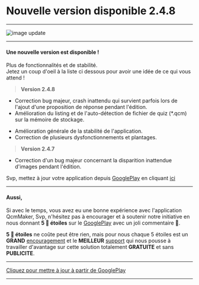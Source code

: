 # Nouvelle version disponible 2.4.8

---
![image update][image]  

---

#### Une nouvelle version est disponible !
Plus de fonctionnalités et de stabilité.  
Jetez un coup d'oeil à la liste ci dessous pour avoir une idée de ce qui vous attend !

> **Version 2.4.8**
- Correction bug majeur, crash inattendu qui survient parfois lors de l'ajout d'une proposition de réponse pendant l'édition.
- Amélioration du listing et de l'auto-détection de fichier de quiz (*.qcm) sur la mémoire de stockage.
* Amélioration générale de la stabilité de l'application.
* Correction de plusieurs dysfonctionnements et plantages.
  
> **Version 2.4.7**
* Correction d'un bug majeur concernant la disparition inattendue d'images pendant l'édition.

Svp, mettez à jour votre application depuis [GooglePlay] en cliquant [ici][GooglePlay]

---
#### Aussi,
Si avec le temps, vous avez eu une bonne expérience avec l'application QcmMaker, Svp, n'hésitez pas à encourager et à soutenir notre initiative en nous donnant **5 🌟  étoiles**  sur le [GooglePlay] avec un joli commentaire 🙂.

**5 🌟 étoiles** ne coûte peut être rien, mais pour nous chaque  5 étoiles est un **GRAND** [encouragement][GooglePlay] et le **MEILLEUR** [support][GooglePlay] qui nous pousse à travailler d'avantage sur cette solution totalement **GRATUITE** et sans **PUBLICITE**.

---
[Cliquez pour mettre à jour à partir de GooglePlay ][GooglePlay]

---

[GooglePlay]: https://play.google.com/store/apps/details?id=com.devup.qcm.maker
[image]: https://qcmmaker.qmakertech.com/notifications/app-update/resources/balloons_twice_great.png
